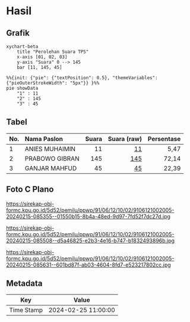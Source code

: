 # Hasil

## Grafik

```mermaid
xychart-beta
    title "Perolehan Suara TPS"
    x-axis [01, 02, 03]
    y-axis "Suara" 0 --> 145
    bar [11, 145, 45]
```

```mermaid
%%{init: {"pie": {"textPosition": 0.5}, "themeVariables": {"pieOuterStrokeWidth": "5px"}} }%%
pie showData
    "1" : 11
    "2" : 145
    "3" : 45
```

## Tabel

| No. | Nama Paslon    | Suara | Suara (raw) | Persentase |
|:--- |:-------------- | -----:| -----------:| ----------:|
| 1   | ANIES MUHAIMIN | 11    | [11][p-1]   | 5,47       |
| 2   | PRABOWO GIBRAN | 145   | [145][p-2]  | 72,14      |
| 3   | GANJAR MAHFUD  | 45    | [45][p-3]   | 22,39      |


[p-1]: https://github.com/gigit-pemilu/pemilu-2024-91-papua/blob/main/pilpres/hitung-suara/sub/91-papua/sub/06-biak-numfor/sub/12-samofa/sub/1002-brambaken/sub/005-tps/sub/paslon-1.txt
[p-2]: https://github.com/gigit-pemilu/pemilu-2024-91-papua/blob/main/pilpres/hitung-suara/sub/91-papua/sub/06-biak-numfor/sub/12-samofa/sub/1002-brambaken/sub/005-tps/sub/paslon-2.txt
[p-3]: https://github.com/gigit-pemilu/pemilu-2024-91-papua/blob/main/pilpres/hitung-suara/sub/91-papua/sub/06-biak-numfor/sub/12-samofa/sub/1002-brambaken/sub/005-tps/sub/paslon-3.txt

## Foto C Plano

https://sirekap-obj-formc.kpu.go.id/5d52/pemilu/ppwp/91/06/12/10/02/9106121002005-20240215-085355--01550b15-8b4a-48ed-9d97-7fd52f7dc27d.jpg

https://sirekap-obj-formc.kpu.go.id/5d52/pemilu/ppwp/91/06/12/10/02/9106121002005-20240215-085508--d5a46825-e2b3-4e16-b747-b1832493896b.jpg

https://sirekap-obj-formc.kpu.go.id/5d52/pemilu/ppwp/91/06/12/10/02/9106121002005-20240215-085631--601bd87f-ab03-4604-8fd7-e523217802cc.jpg


## Metadata

| Key        | Value               |
| ---------- | ------------------- |
| Time Stamp | 2024-02-25 11:00:00 |



